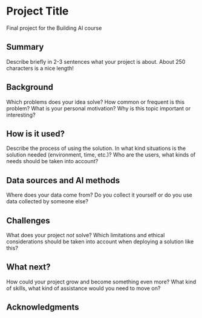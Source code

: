 # Project Title

Final project for the Building AI course

## Summary

Describe briefly in 2-3 sentences what your project is about. About 250 characters is a nice length! 

## Background

Which problems does your idea solve? How common or frequent is this problem? What is your personal motivation? Why is this topic important or interesting?

## How is it used?

Describe the process of using the solution. In what kind situations is the solution needed (environment, time, etc.)? Who are the users, what kinds of needs should be taken into account?

## Data sources and AI methods

Where does your data come from? Do you collect it yourself or do you use data collected by someone else?

## Challenges

What does your project _not_ solve? Which limitations and ethical considerations should be taken into account when deploying a solution like this?

## What next?

How could your project grow and become something even more? What kind of skills, what kind of assistance would you  need to move on? 

## Acknowledgments
